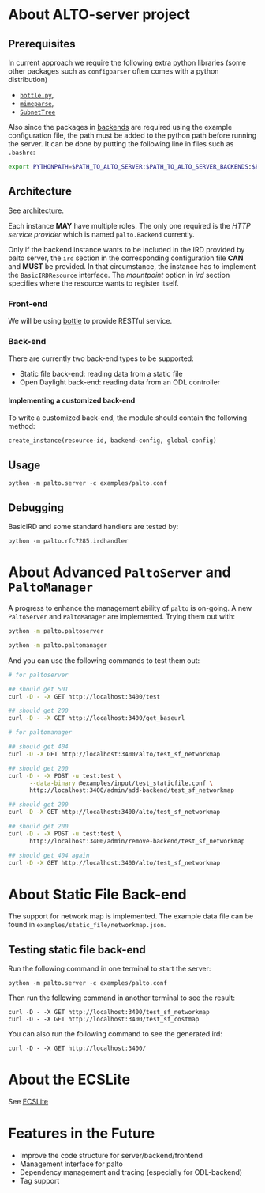 # About ALTO-server project

## Prerequisites

In current approach we require the following extra python libraries (some other
packages such as `configparser` often comes with a python distribution)

- [`bottle.py`][bottle.py],
- [`mimeparse`][mimeparse],
- [`SubnetTree`][subnettree]

Also since the packages in [backends](backends) are required using the example
configuration file, the path must be added to the python path before running the
server. It can be done by putting the following line in files such as `.bashrc`:

~~~bash
export PYTHONPATH=$PATH_TO_ALTO_SERVER:$PATH_TO_ALTO_SERVER_BACKENDS:$PYTHONPATH
~~~

## Architecture

See [architecture](docs/architecture.png).

Each instance **MAY** have multiple roles. The only one required is the *HTTP
service provider* which is named `palto.Backend` currently.

Only if the backend instance wants to be included in the IRD provided by palto
server, the `ird` section in the corresponding configuration file **CAN** and
**MUST** be provided. In that circumstance, the instance has to implement the
`BasicIRDResource` interface. The *mountpoint* option in *ird* section specifies
where the resource wants to register itself.

### Front-end

We will be using [bottle][bottle.py] to provide RESTful service.

### Back-end

There are currently two back-end types to be supported:

- Static file back-end: reading data from a static file
- Open Daylight back-end: reading data from an ODL controller

#### Implementing a customized back-end

To write a customized back-end, the module should contain the following method:

~~~
create_instance(resource-id, backend-config, global-config)
~~~

## Usage

~~~
python -m palto.server -c examples/palto.conf
~~~

## Debugging

BasicIRD and some standard handlers are tested by:

~~~
python -m palto.rfc7285.irdhandler
~~~

[bottle.py]: http://bottlepy.org/
[mimeparse]: https://github.com/dbtsai/python-mimeparse
[subnettree]: https://github.com/bro/pysubnettree

# About Advanced `PaltoServer` and `PaltoManager`

A progress to enhance the management ability of `palto` is on-going. A new
`PaltoServer` and `PaltoManager` are implemented. Trying them out with:

~~~bash
python -m palto.paltoserver

python -m palto.paltomanager
~~~

And you can use the following commands to test them out:

~~~bash
# for paltoserver

## should get 501
curl -D - -X GET http://localhost:3400/test

## should get 200
curl -D - -X GET http://localhost:3400/get_baseurl

# for paltomanager

## should get 404
curl -D -X GET http://localhost:3400/alto/test_sf_networkmap

## should get 200
curl -D - -X POST -u test:test \
      --data-binary @examples/input/test_staticfile.conf \
      http://localhost:3400/admin/add-backend/test_sf_networkmap

## should get 200
curl -D -X GET http://localhost:3400/alto/test_sf_networkmap

## should get 200
curl -D - -X POST -u test:test \
      http://localhost:3400/admin/remove-backend/test_sf_networkmap

## should get 404 again
curl -D -X GET http://localhost:3400/alto/test_sf_networkmap
~~~

# About Static File Back-end

The support for network map is implemented. The example data file can be found
in `examples/static_file/networkmap.json`.

## Testing static file back-end

Run the following command in one terminal to start the server:

~~~
python -m palto.server -c examples/palto.conf
~~~

Then run the following command in another terminal to see the result:

~~~
curl -D - -X GET http://localhost:3400/test_sf_networkmap
curl -D - -X GET http://localhost:3400/test_sf_costmap
~~~

You can also run the following command to see the generated ird:

~~~
curl -D - -X GET http://localhost:3400/
~~~

# About the ECSLite

See [ECSLite](backends/paltoecslite/README.md)

# Features in the Future

- Improve the code structure for server/backend/frontend
- Management interface for palto
- Dependency management and tracing (especially for ODL-backend)
- Tag support
